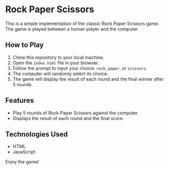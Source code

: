 # Rock Paper Scissors

This is a simple implementation of the classic Rock Paper Scissors game. The game is played between a human player and the computer.

## How to Play

1. Clone this repository to your local machine.
2. Open the `index.html` file in your browser.
3. Follow the prompt to input your choice: `rock`, `paper`, or `scissors`.
4. The computer will randomly select its choice.
5. The game will display the result of each round and the final winner after 5 rounds.

## Features

- Play 5 rounds of Rock Paper Scissors against the computer.
- Displays the result of each round and the final score.

## Technologies Used

- HTML
- JavaScript

Enjoy the game!
